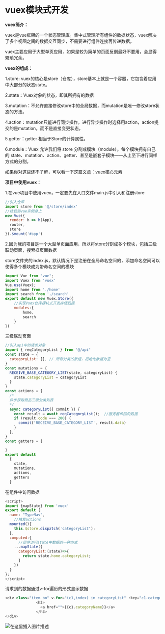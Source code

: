 # vuex模块式开发

**vuex简介：**

vuex是vue框架的一个状态管理库。集中式管理所有组件的数据状态，vuex解决了多个视图之间的数据交互同步，不需要进行组件连接再传递数据。

vuex主要应用于大型单页应用，如果是较为简单的页面反倒最好不要用，会显得繁琐冗余。

**vuex的组成：**

1.store: vuex的核心是store（仓库），store基本上就是一个容器，它包含着应用中大部分的状态state。

2.state：Vuex对象的状态，即其所拥有的数据

3.mutation：不允许直接修改store中的全局数据，而mutation是唯一修改store状态的方法。

4.action：mutation只能进行同步操作，进行异步操作时选择用action，action提交的是mutation，而不是直接变更状态。

5.getter：getter 相当于Store的计算属性。

6.module：Vuex 允许我们将 store 分割成模块（module）。每个模块拥有自己的 state、mutation、action、getter、甚至是嵌套子模块——从上至下进行同样方式的分割。

如果你对这些还不了解，可以看一下这篇文章：[vuex核心元素](https://jingyu1205.github.io/2022/11/14/index9/)

**项目中使用vuex：**

1.在vue项目中使用vuex，一定要先在入口文件main.js中引入和注册store

```js
//引入仓库
import store from '@/store/index'
//挂载到vue实例身上
new Vue({
  render: h => h(App),
  router,
  store
}).$mount('#app')
```

2.因为我的项目是一个大型单页面应用，所以将store分割成多个模块，包括三级联动页面，搜索框页面数据

store文件夹的index.js，默认情况下是注册在全局命名空间的，添加命名空间可以使得多个模块成为带命名空间的模块

```js
import Vue from "vue";
import Vuex from 'vuex'
Vue.use(Vuex);
import home from './home'
import search from './search'
export default new Vuex.Store({
    //实现Vuex仓库模块式开发存储数据
    modules:{
    	home,
    	search
    }
})
```

三级联动页面

```js
//引入api中的请求对象
import { reqCategoryList } from '@/api'
const state = {
  categoryList: [], // 所有分类的数组，初始化数据为空
}
const mutations = {
  RECEIVE_BASE_CATEGORY_LIST(state, categoryList) {
    state.categoryList = categoryList
  }
}
const actions = {
  /* 
  异步获取商品三级分类列表
  */
  async categoryList({ commit }) {
    const result = await reqCategoryList();  //服务器传回的数据
    if (result.code === 200) {
      commit('RECEIVE_BASE_CATEGORY_LIST', result.data)
    }
  },
}
const getters = {

}
export default 
  {
    state,
    mutations,
    actions,
    getters  
  }
```

在组件中访问数据

```js
<script>
import {mapState} from 'vuex'
export default {
  name: "TypeNav",
    //触发actions
  mounted(){
    this.$store.dispatch('categoryList');
  },
  computed:{
      //组件访问state中数据的一种方式
    ...mapState({
      categoryList:(state)=>{
        return state.home.categoryList;
      }
    })
  }
};
</script>
```

请求到的数据通过v-for遍历的形式显示数据

```js
<div class="item bo" v-for="(c1,index) in categoryList" :key="c1.categoryId">
              <h3>
                <a href="">{{c1.categoryName}}</a>
              </h3>
</div>
```

![在这里插入图片描述](https://img-blog.csdnimg.cn/f3df7b1f8c7944208056cc9c70996452.png)
